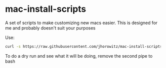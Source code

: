 # mac-install-scripts
A set of scripts to make customizing new macs easier. This is designed for me and probably doesn't suit your purposes

Use:
```bash
curl -s https://raw.githubusercontent.com/jhorowitz/mac-install-scripts/master/install.sh | bash | bash
```

To do a dry run and see what it will be doing, remove the second pipe to bash
